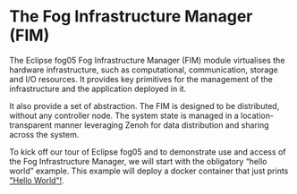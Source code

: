 # The Fog Infrastructure Manager (FIM)

The Eclipse fog05 Fog Infrastructure Manager (FIM) module virtualises the hardware infrastructure, such as computational, communication, storage and I/O resources. It provides key primitives for the management of the infrastructure and the application deployed in it.

It also provide a set of abstraction. The FIM is designed to be distributed, without any controller node. The system state is managed in a location-transparent manner leveraging Zenoh for data distribution and sharing across the system.

To kick off our tour of Eclipse fog05 and to demonstrate use and access of the Fog Infrastructure Manager, we will start with the obligatory “hello world” example. This example will deploy a docker container that just prints ["Hello World"!](./fim_hello_world.md).


